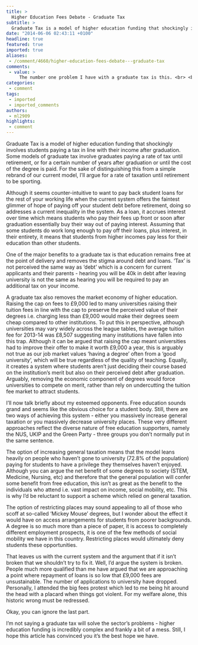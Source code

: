 ```yaml
---
title: >
  Higher Education Fees Debate - Graduate Tax
subtitle: >
  Graduate Tax is a model of higher education funding that shockingly involves students paying a tax in line with their income after graduation.
date: "2014-06-06 02:43:11 +0100"
headline: true
featured: true
imported: true
aliases:
 - /comment/4660/higher-education-fees-debate---graduate-tax
comments:
 - value: >
     The number one problem I have with a graduate tax is this. <br> <br>The purpose of taxation is twofold. On one hand, it serves to fund the machines of state - civil servants must be paid, public buildings must be maintained, armies must be funded (I could go on). This requires a minimum level of taxation. On the other, it serves to redistribute wealth from those who are better off to those who are worse off. That is why various bands of tax exist. <br> <br>The logical conclusion from the latter is that it is an effective punishment for doing well in life. If we ignore the extremes - it works on the basis of "Well done, you have worked really hard and got promoted to high levels in your line of work, in return we will take a greater share of your income". You may or may not agree with that view, but there are plenty of people out there who agree. <br> <br>contd.,So, we apply that to university. You then arrive at the point of saying 'if you would like a University education, in return you will be taxed for the rest of your life
categories:
 - comment
tags:
 - imported
 - imported_comments
authors:
 - ml2909
highlights:
 - comment
---
```


Graduate Tax is a model of higher education funding that shockingly involves students paying a tax in line with their income after graduation. Some models of graduate tax involve graduates paying a rate of tax until retirement, or for a certain number of years after graduation or until the cost of the degree is paid. For the sake of distinguishing this from a simple rebrand of our current model, I’ll argue for a rate of taxation until retirement to be sporting.

Although it seems counter-intuitive to want to pay back student loans for the rest of your working life when the current system offers the faintest glimmer of hope of paying off your student debt before retirement, doing so addresses a current inequality in the system. As a loan, it accrues interest over time which means students who pay their fees up front or soon after graduation essentially buy their way out of paying interest. Assuming that some students do work long enough to pay off their loans, plus interest, in their entirety, it means that students from higher incomes pay less for their education than other students.

One of the major benefits to a graduate tax is that education remains free at the point of delivery and removes the stigma around debt and loans. ‘Tax’ is not perceived the same way as ‘debt’ which is a concern for current applicants and their parents - hearing you will be 40k in debt after leaving university is not the same as hearing you will be required to pay an additional tax on your income.

A graduate tax also removes the market economy of higher education. Raising the cap on fees to £9,000 led to many universities raising their tuition fees in line with the cap to preserve the perceived value of their degrees i.e. charging less than £9,000 would make their degrees seem cheap compared to other institutions. To put this in perspective, although universities may vary widely across the league tables, the average tuition fee for 2013-14 was £8,507 suggesting many institutions have fallen into this trap. Although it can be argued that raising the cap meant universities had to improve their offer to make it worth £9,000 a year, this is arguably not true as our job market values ‘having a degree’ often from a ‘good university’, which will be true regardless of the quality of teaching. Equally, it creates a system where students aren’t just deciding their course based on the institution’s merit but also on their perceived debt after graduation. Arguably, removing the economic component of degrees would force universities to compete on merit, rather than rely on undercutting the tuition fee market to attract students.

I’ll now talk briefly about my esteemed opponents. Free education sounds grand and seems like the obvious choice for a student body. Still, there are two ways of achieving this system - either you massively increase general taxation or you massively decrease university places. These very different approaches reflect the diverse nature of free education supporters, namely the NUS, UKIP and the Green Party - three groups you don’t normally put in the same sentence.

The option of increasing general taxation means that the model leans heavily on people who haven’t gone to university (72.8% of the population) paying for students to have a privilege they themselves haven’t enjoyed. Although you can argue the net benefit of some degrees to society (STEM, Medicine, Nursing, etc) and therefore that the general population will confer some benefit from free education, this isn’t as great as the benefit to the individuals who attend i.e. vast impact on income, social mobility, etc. This is why I’d be reluctant to support a scheme which relied on general taxation.

The option of restricting places may sound appealing to all of those who scoff at so-called ‘Mickey Mouse’ degrees, but I wonder about the effect it would have on access arrangements for students from poorer backgrounds. A degree is so much more than a piece of paper, it is access to completely different employment prospects, it is one of the few methods of social mobility we have in this country. Restricting places would ultimately deny students these opportunities.

That leaves us with the current system and the argument that if it isn’t broken that we shouldn’t try to fix it. Well, I’d argue the system is broken. People much more qualified than me have argued that we are approaching a point where repayment of loans is so low that £9,000 fees are unsustainable. The number of applications to university have dropped. Personally, I attended the big fees protest which led to me being hit around the head with a placard when things got violent. For my welfare alone, this historic wrong must be redressed.

Okay, you can ignore the last part.

I’m not saying a graduate tax will solve the sector’s problems - higher education funding is incredibly complex and frankly a bit of a mess. Still, I hope this article has convinced you it’s the best hope we have.
